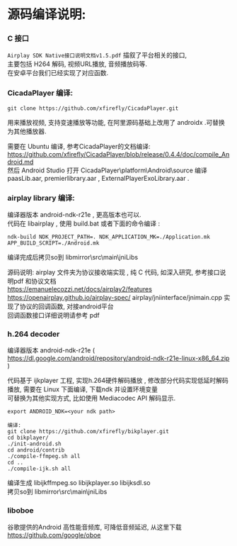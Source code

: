 
# 源码编译说明:
 
### C 接口 
`Airplay SDK Native接口说明文档v1.5.pdf` 描叙了平台相关的接口,   
主要包括 H264 解码, 视频URL播放, 音频播放码等.  
在安卓平台我们已经实现了对应函数.    

### CicadaPlayer 编译:
```
git clone https://github.com/xfirefly/CicadaPlayer.git
```
用来播放视频, 支持变速播放等功能, 在阿里源码基础上改用了 androidx .可替换为其他播放器.     

需要在 Ubuntu 编译, 参考CicadaPlayer的文档编译: https://github.com/xfirefly/CicadaPlayer/blob/release/0.4.4/doc/compile_Android.md  
然后 Android Studio 打开 CicadaPlayer\platform\Android\source 编译 paasLib.aar, premierlibrary.aar , ExternalPlayerExoLibrary.aar .

 
###  airplay library 编译:
编译器版本 android-ndk-r21e , 更高版本也可以.  
代码在 libairplay  , 使用 build.bat 或者下面的命令编译  :   

```
ndk-build NDK_PROJECT_PATH=. NDK_APPLICATION_MK=./Application.mk APP_BUILD_SCRIPT=./Android.mk     
```
编译完成后拷贝so到 libmirror\src\main\jniLibs    

源码说明:
airplay   文件夹为协议接收端实现 , 纯 C 代码,  如深入研究, 参考接口说明pdf 和协议文档    
https://emanuelecozzi.net/docs/airplay2/features    
https://openairplay.github.io/airplay-spec/
airplay/jniinterface/jnimain.cpp    实现了协议的回调函数, 对接android平台  
回调函数接口详细说明请参考 pdf
 
### h.264 decoder 
编译器版本 android-ndk-r21e (  https://dl.google.com/android/repository/android-ndk-r21e-linux-x86_64.zip  )     

代码基于 ijkplayer 工程, 实现h.264硬件解码播放 , 修改部分代码实现低延时解码播放, 需要在 Linux 下面编译, 下载ndk 并设置环境变量   
可替换为其他实现方式, 比如使用 Mediacodec API 解码显示.   

```
export ANDROID_NDK=<your ndk path>

编译:  
git clone https://github.com/xfirefly/bikplayer.git
cd bikplayer/   
./init-android.sh   
cd android/contrib
./compile-ffmpeg.sh all
cd ..
./compile-ijk.sh all   
```
 
编译生成   libijkffmpeg.so  libijkplayer.so  libijksdl.so    
拷贝so到 libmirror\src\main\jniLibs    

### liboboe
谷歌提供的Android 高性能音频库, 可降低音频延迟, 从这里下载 
https://github.com/google/oboe

 
 